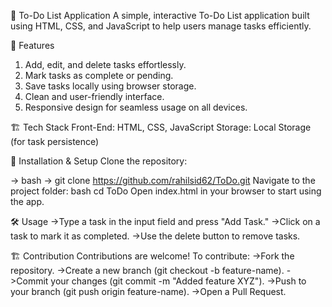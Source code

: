 📝 To-Do List Application
A simple, interactive To-Do List application built using HTML, CSS, and JavaScript to help users manage tasks efficiently.

🚀 Features
1. Add, edit, and delete tasks effortlessly.
2. Mark tasks as complete or pending.
3. Save tasks locally using browser storage.
4. Clean and user-friendly interface.
5. Responsive design for seamless usage on all devices.

🏗 Tech Stack
Front-End: HTML, CSS, JavaScript
Storage: Local Storage (for task persistence)

📌 Installation & Setup
Clone the repository:

-> bash
-> git clone https://github.com/rahilsid62/ToDo.git
  Navigate to the project folder:
  bash
  cd ToDo
  Open index.html in your browser to start using the app.

🛠 Usage
->Type a task in the input field and press "Add Task."
->Click on a task to mark it as completed.
->Use the delete button to remove tasks.

🏗 Contribution
Contributions are welcome! To contribute:
->Fork the repository.
->Create a new branch (git checkout -b feature-name).
->Commit your changes (git commit -m "Added feature XYZ").
->Push to your branch (git push origin feature-name).
->Open a Pull Request.

